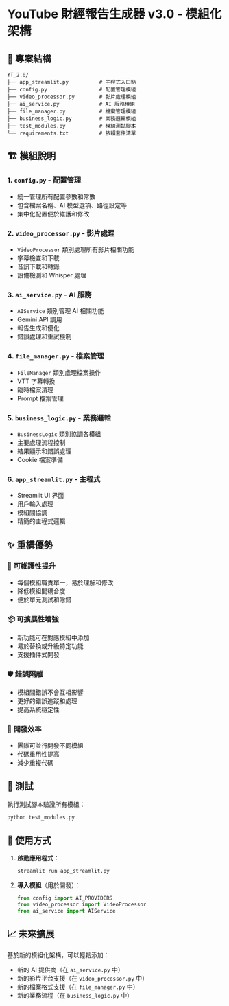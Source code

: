 # YouTube 財經報告生成器 v3.0 - 模組化架構

## 📁 專案結構

```
YT_2.0/
├── app_streamlit.py          # 主程式入口點
├── config.py                 # 配置管理模組
├── video_processor.py        # 影片處理模組
├── ai_service.py             # AI 服務模組  
├── file_manager.py           # 檔案管理模組
├── business_logic.py         # 業務邏輯模組
├── test_modules.py           # 模組測試腳本
└── requirements.txt          # 依賴套件清單
```

## 🏗️ 模組說明

### 1. `config.py` - 配置管理
- 統一管理所有配置參數和常數
- 包含檔案名稱、AI 模型選項、路徑設定等
- 集中化配置便於維護和修改

### 2. `video_processor.py` - 影片處理
- `VideoProcessor` 類別處理所有影片相關功能
- 字幕檢查和下載
- 音訊下載和轉錄
- 設備檢測和 Whisper 處理

### 3. `ai_service.py` - AI 服務
- `AIService` 類別管理 AI 相關功能
- Gemini API 調用
- 報告生成和優化
- 錯誤處理和重試機制

### 4. `file_manager.py` - 檔案管理
- `FileManager` 類別處理檔案操作
- VTT 字幕轉換
- 臨時檔案清理
- Prompt 檔案管理

### 5. `business_logic.py` - 業務邏輯
- `BusinessLogic` 類別協調各模組
- 主要處理流程控制
- 結果顯示和錯誤處理
- Cookie 檔案準備

### 6. `app_streamlit.py` - 主程式
- Streamlit UI 界面
- 用戶輸入處理
- 模組間協調
- 精簡的主程式邏輯

## ✨ 重構優勢

### 🔧 **可維護性提升**
- 每個模組職責單一，易於理解和修改
- 降低模組間耦合度
- 便於單元測試和除錯

### 📦 **可擴展性增強**
- 新功能可在對應模組中添加
- 易於替換或升級特定功能
- 支援插件式開發

### 🛡️ **錯誤隔離**
- 模組間錯誤不會互相影響
- 更好的錯誤追蹤和處理
- 提高系統穩定性

### 🚀 **開發效率**
- 團隊可並行開發不同模組
- 代碼重用性提高
- 減少重複代碼

## 🧪 測試

執行測試腳本驗證所有模組：

```bash
python test_modules.py
```

## 🔄 使用方式

1. **啟動應用程式**：
   ```bash
   streamlit run app_streamlit.py
   ```

2. **導入模組**（用於開發）：
   ```python
   from config import AI_PROVIDERS
   from video_processor import VideoProcessor
   from ai_service import AIService
   ```

## 📈 未來擴展

基於新的模組化架構，可以輕鬆添加：
- 新的 AI 提供商（在 `ai_service.py` 中）
- 新的影片平台支援（在 `video_processor.py` 中）
- 新的檔案格式支援（在 `file_manager.py` 中）
- 新的業務流程（在 `business_logic.py` 中）

